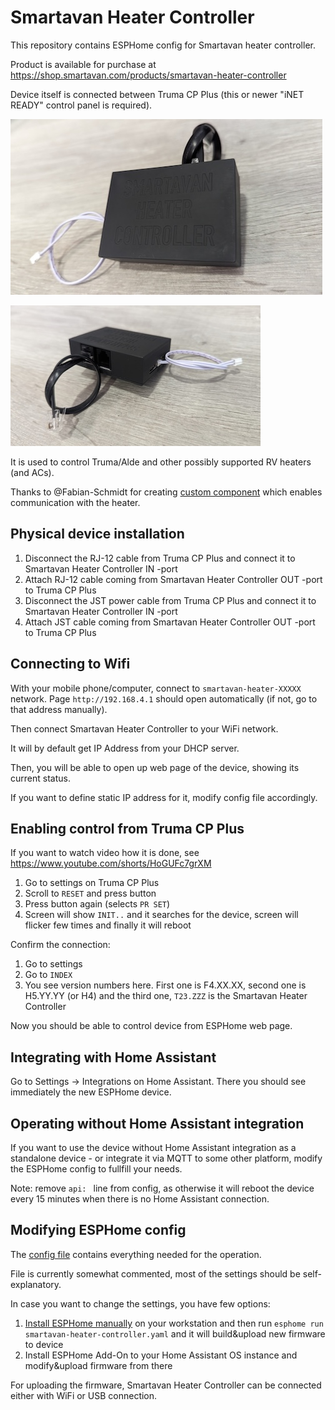 # Smartavan Heater Controller

This repository contains ESPHome config for Smartavan heater controller.

Product is available for purchase at https://shop.smartavan.com/products/smartavan-heater-controller

Device itself is connected between Truma CP Plus (this or newer "iNET READY" control panel is required).

![Smartavan heater controller (front)](img/smartavan-heater-controller-front.jpg)

![Smartavan heater controller (back)](img/smartavan-heater-controller-back.jpg)

It is used to control Truma/Alde and other possibly supported RV heaters (and ACs).

Thanks to @Fabian-Schmidt for creating [custom component](https://github.com/Fabian-Schmidt/esphome-truma_inetbox) which enables communication with the heater.

## Physical device installation

1. Disconnect the RJ-12 cable from Truma CP Plus and connect it to Smartavan Heater Controller IN -port
2. Attach RJ-12 cable coming from Smartavan Heater Controller OUT -port to Truma CP Plus
3. Disconnect the JST power cable from Truma CP Plus and connect it to Smartavan Heater Controller IN -port
4. Attach JST cable coming from Smartavan Heater Controller OUT -port to Truma CP Plus

## Connecting to Wifi

With your mobile phone/computer, connect to `smartavan-heater-XXXXX` network. Page `http://192.168.4.1` should open automatically (if not, go to that address manually).

Then connect Smartavan Heater Controller to your WiFi network.

It will by default get IP Address from your DHCP server.

Then, you will be able to open up web page of the device, showing its current status.

If you want to define static IP address for it, modify config file accordingly.

## Enabling control from Truma CP Plus

If you want to watch video how it is done, see https://www.youtube.com/shorts/HoGUFc7grXM

1. Go to settings on Truma CP Plus
2. Scroll to `RESET` and press button
3. Press button again (selects `PR SET`)
4. Screen will show `INIT..` and it searches for the device, screen will flicker few times and finally it will reboot

Confirm the connection:
1. Go to settings
2. Go to `INDEX`
3. You see version numbers here. First one is F4.XX.XX, second one is H5.YY.YY (or H4) and the third one, `T23.ZZZ` is the Smartavan Heater Controller

Now you should be able to control device from ESPHome web page.

## Integrating with Home Assistant

Go to Settings -> Integrations on Home Assistant. There you should see immediately the new ESPHome device.

## Operating without Home Assistant integration

If you want to use the device without Home Assistant integration as a standalone device - or integrate it via MQTT to some other platform, modify the ESPHome config to fullfill your needs.

Note: remove `api: ` line from config, as otherwise it will reboot the device every 15 minutes when there is no Home Assistant connection.

## Modifying ESPHome config

The [config file](https://github.com/smartavan/smartavan-heater-controller/blob/main/smartavan-heater-controller.yaml) contains everything needed for the operation.

File is currently somewhat commented, most of the settings should be self-explanatory.

In case you want to change the settings, you have few options:
1. [Install ESPHome manually](https://esphome.io/guides/installing_esphome.html) on your workstation and then run `esphome run smartavan-heater-controller.yaml` and it will build&upload new firmware to device
2. Install ESPHome Add-On to your Home Assistant OS instance and modify&upload firmware from there

For uploading the firmware, Smartavan Heater Controller can be connected either with WiFi or USB connection.